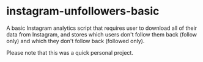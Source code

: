 # instagram-unfollowers-basic

A basic Instagram analytics script that requires user to download all of their data from Instagram, and stores which users don't follow them back (follow only) and which they don't follow back (followed only). 

Please note that this was a quick personal project.
